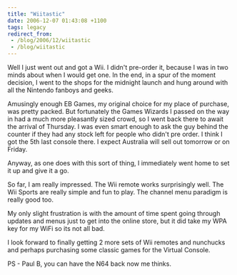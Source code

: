 ```yaml
---
title: "Wiitastic"
date: 2006-12-07 01:43:08 +1100
tags: legacy
redirect_from:
 - /blog/2006/12/wiitastic
 - /blog/wiitastic
---
```


Well I just went out and got a Wii. I didn't pre-order it, because I was in two minds about when I would get one. In the end, in a spur of the moment decision, I went to the shops for the midnight launch and hung around with all the Nintendo fanboys and geeks. 



Amusingly enough EB Games, my original choice for my place of purchase, was pretty packed. But fortunately the Games Wizards I passed on the way in had a much more pleasantly sized crowd, so I went back there to await the arrival of Thursday. I was even smart enough to ask the guy behind the counter if they had any stock left for people who didn't pre order. I think I got the 5th last console there. I expect Australia will sell out tomorrow or on Friday.



Anyway, as one does with this sort of thing, I immediately went home to set it up and give it a go.



So far, I am really impressed. The Wii remote works surprisingly well. The Wii Sports are really simple and fun to play. The channel menu paradigm is really good too.



My only slight frustration is with the amount of time spent going through updates and menus just to get into the online store, but it did take my WPA key for my WiFi so its not all bad.



I look forward to finally getting 2 more sets of Wii remotes and nunchucks and perhaps purchasing some classic games for the Virtual Console.









PS - Paul B, you can have the N64 back now me thinks.

